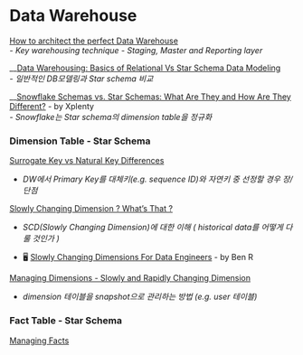 # Data Warehouse

[How to architect the perfect Data Warehouse](https://medium.com/@lewisdgavin/how-to-architect-the-perfect-data-warehouse-b3af2e01342e)  
  _-  Key warehousing technique - Staging, Master and Reporting layer_

\_\_[Data Warehousing: Basics of Relational Vs Star Schema Data Modeling](https://medium.com/@daryl.ung/data-warehousing-basics-of-relational-vs-star-schema-data-modeling-75a68eeaf0e3)  
  _-  일반적인 DB모델링과 Star schema 비교_

\_\_[Snowflake Schemas vs. Star Schemas: What Are They and How Are They Different?](https://www.xplenty.com/blog/snowflake-schemas-vs-star-schemas-what-are-they-and-how-are-they-different/) - by Xplenty  
  _-  Snowflake는 Star schema의 dimension table을 정규화_

### Dimension Table - Star Schema

[Surrogate Key vs Natural Key Differences](https://www.mssqltips.com/sqlservertip/5431/surrogate-key-vs-natural-key-differences-and-when-to-use-in-sql-server/)  
  -  _DW에서 Primary Key를 대체키\(e.g. sequence ID\)와 자연키 중 선정할 경우 장/단점_

[Slowly Changing Dimension ? What’s That ?](https://medium.com/@atriadplt/slowly-changing-dimension-whats-that-8ebf7cfef113)  
  -  _SCD\(Slowly Changing Dimension\)에 대한 이해 \( historical data를 어떻게 다룰 것인가 \)_

* 🖥 [Slowly Changing Dimensions For Data Engineers](https://www.youtube.com/watch?v=1FZ7et0pN4c) - by Ben R

[Managing Dimensions - Slowly and Rapidly Changing Dimension](https://towardsdatascience.com/building-a-modern-batch-data-warehouse-without-updates-7819bfa3c1ee#beba)  
  -  _dimension 테이블을 snapshot으로 관리하는 방법 \(e.g. user 테이블\)_

### Fact Table - Star Schema

[Managing Facts](https://towardsdatascience.com/building-a-modern-batch-data-warehouse-without-updates-7819bfa3c1ee#8d09)

